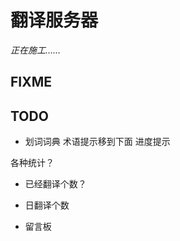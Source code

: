 
# 翻译服务器

<em>正在施工……</em>


## FIXME

## TODO
- 划词词典
术语提示移到下面
进度提示

各种统计？
- 已经翻译个数？
- 日翻译个数

- 留言板


